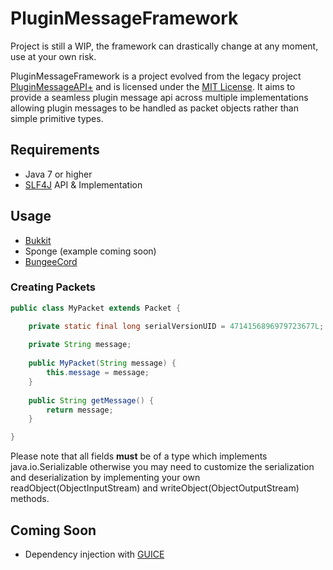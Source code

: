 # PluginMessageFramework

Project is still a WIP, the framework can drastically change at any moment, use at your own risk.

PluginMessageFramework is a project evolved from the legacy project [PluginMessageAPI+](https://github.com/iKeirNez/PluginMessageAPI-Plus-LEGACY) and is licensed under the [MIT License](https://tldrlegal.com/license/mit-license).
It aims to provide a seamless plugin message api across multiple implementations allowing plugin messages to be handled as packet objects rather than simple primitive types.

## Requirements

* Java 7 or higher
* [SLF4J](http://www.slf4j.org/) API & Implementation

## Usage

* [Bukkit](pmf-bukkit/README.md)
* Sponge (example coming soon)
* [BungeeCord](pmf-bungee/README.md)

### Creating Packets

```java
public class MyPacket extends Packet {

    private static final long serialVersionUID = 4714156896979723677L;
    
    private String message;
    
    public MyPacket(String message) {
        this.message = message;
    }
    
    public String getMessage() {
        return message;
    }

}
```

Please note that all fields **must** be of a type which implements java.io.Serializable otherwise you may need to customize the serialization and deserialization by implementing your own readObject(ObjectInputStream) and writeObject(ObjectOutputStream) methods.

## Coming Soon

* Dependency injection with [GUICE](https://github.com/google/guice)